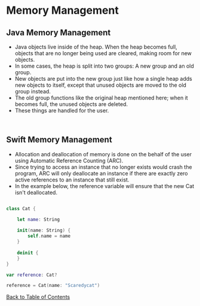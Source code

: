 # Memory Management

## Java Memory Management

* Java objects live inside of the heap. When the heap becomes full, objects that are no longer being used are cleared, making room for new objects.
* In some cases, the heap is split into two groups: A new group and an old group.
* New objects are put into the new group just like how a single heap adds new objects to itself, except that unused objects are moved to the old group instead.
* The old group functions like the original heap mentioned here; when it becomes full, the unused objects are deleted.
* These things are handled for the user.

```Java



```

## Swift Memory Management

* Allocation and deallocation of memory is done on the behalf of the user using Automatic Reference Counting (ARC).
* Since trying to access an instance that no longer exists would crash the program, ARC will only deallocate an instance if there are exactly zero active references to an instance that still exist.
* In the example below, the reference variable will ensure that the new Cat isn't deallocated.

```Swift

class Cat {

	let name: String
	
	init(name: String) {
		self.name = name
	}
	
	deinit {
	}
}

var reference: Cat?

reference = Cat(name: "Scaredycat")

```
[Back to Table of Contents](README.md)
